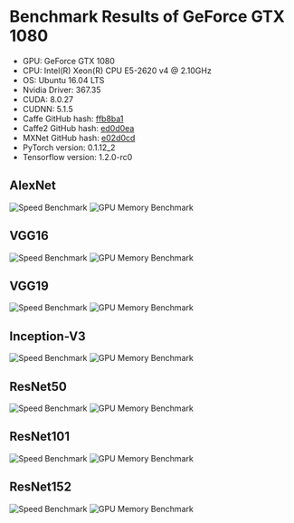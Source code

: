 # Benchmark Results of GeForce GTX 1080

* GPU: GeForce GTX 1080
* CPU: Intel(R) Xeon(R) CPU E5-2620 v4 @ 2.10GHz
* OS: Ubuntu 16.04 LTS
* Nvidia Driver: 367.35
* CUDA: 8.0.27
* CUDNN: 5.1.5
* Caffe GitHub hash: [ffb8ba1](https://github.com/BVLC/caffe/commit/14643685a4693df0ea8364f4688211316ffb8ba1)
* Caffe2 GitHub hash: [ed0d0ea](https://github.com/caffe2/caffe2/commit/eac78d1437967da2a8271d0b301cd6a93ed0d0ea)
* MXNet GitHub hash: [e02d0cd](https://github.com/dmlc/mxnet/commit/d8dbe4225b67a25f6288bd5081c68a945e02d0cd)
* PyTorch version: 0.1.12_2
* Tensorflow version: 1.2.0-rc0

## AlexNet
![Speed Benchmark](results/gtx_1080/alexnet_speed.png)
![GPU Memory Benchmark](results/gtx_1080/alexnet_gpu_memory.png)

## VGG16
![Speed Benchmark](results/gtx_1080/vgg16_speed.png)
![GPU Memory Benchmark](results/gtx_1080/vgg16_gpu_memory.png)

## VGG19
![Speed Benchmark](results/gtx_1080/vgg19_speed.png)
![GPU Memory Benchmark](results/gtx_1080/vgg19_gpu_memory.png)

## Inception-V3
![Speed Benchmark](results/gtx_1080/inception-v3_speed.png)
![GPU Memory Benchmark](results/gtx_1080/inception-v3_gpu_memory.png)

## ResNet50
![Speed Benchmark](results/gtx_1080/resnet50_speed.png)
![GPU Memory Benchmark](results/gtx_1080/resnet50_gpu_memory.png)

## ResNet101
![Speed Benchmark](results/gtx_1080/resnet101_speed.png)
![GPU Memory Benchmark](results/gtx_1080/resnet101_gpu_memory.png)

## ResNet152
![Speed Benchmark](results/gtx_1080/resnet152_speed.png)
![GPU Memory Benchmark](results/gtx_1080/resnet152_gpu_memory.png)
